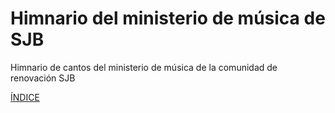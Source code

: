 # Himnario del ministerio de música de SJB
Himnario de cantos del ministerio de música de la comunidad de renovación SJB

[ÍNDICE](https://github.com/renovacion-sjb/musica/blob/master/index.md)
